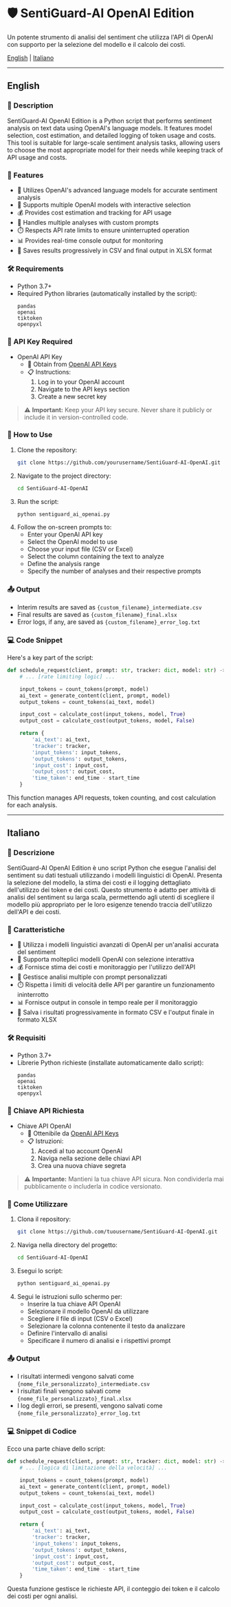 #  🛡️ SentiGuard-AI OpenAI Edition

Un potente strumento di analisi del sentiment che utilizza l'API di OpenAI con supporto per la selezione del modello e il calcolo dei costi.

[English](#english) | [Italiano](#italiano)

---

## English

### 📝 Description
SentiGuard-AI OpenAI Edition is a Python script that performs sentiment analysis on text data using OpenAI's language models. It features model selection, cost estimation, and detailed logging of token usage and costs. This tool is suitable for large-scale sentiment analysis tasks, allowing users to choose the most appropriate model for their needs while keeping track of API usage and costs.

### 🌟 Features
- 🧠 Utilizes OpenAI's advanced language models for accurate sentiment analysis
- 🔢 Supports multiple OpenAI models with interactive selection
- 💰 Provides cost estimation and tracking for API usage
- 🔄 Handles multiple analyses with custom prompts
- ⏱️ Respects API rate limits to ensure uninterrupted operation
- 📊 Provides real-time console output for monitoring
- 💾 Saves results progressively in CSV and final output in XLSX format

### 🛠️ Requirements
- Python 3.7+
- Required Python libraries (automatically installed by the script):
  ```
  pandas
  openai
  tiktoken
  openpyxl
  ```

### 🔑 API Key Required
- OpenAI API Key
  - 🔗 Obtain from [OpenAI API Keys](https://platform.openai.com/api-keys)
  - 📋 Instructions:
    1. Log in to your OpenAI account
    2. Navigate to the API keys section
    3. Create a new secret key

> ⚠️ **Important:** Keep your API key secure. Never share it publicly or include it in version-controlled code.

### 🚀 How to Use
1. Clone the repository:
   ```bash
   git clone https://github.com/yourusername/SentiGuard-AI-OpenAI.git
   ```
2. Navigate to the project directory:
   ```bash
   cd SentiGuard-AI-OpenAI
   ```
3. Run the script:
   ```bash
   python sentiguard_ai_openai.py
   ```
4. Follow the on-screen prompts to:
   - Enter your OpenAI API key
   - Select the OpenAI model to use
   - Choose your input file (CSV or Excel)
   - Select the column containing the text to analyze
   - Define the analysis range
   - Specify the number of analyses and their respective prompts

### 📤 Output
- Interim results are saved as `{custom_filename}_intermediate.csv`
- Final results are saved as `{custom_filename}_final.xlsx`
- Error logs, if any, are saved as `{custom_filename}_error_log.txt`

### 💻 Code Snippet
Here's a key part of the script:

```python
def schedule_request(client, prompt: str, tracker: dict, model: str) -> dict:
    # ... [rate limiting logic] ...

    input_tokens = count_tokens(prompt, model)
    ai_text = generate_content(client, prompt, model)
    output_tokens = count_tokens(ai_text, model)

    input_cost = calculate_cost(input_tokens, model, True)
    output_cost = calculate_cost(output_tokens, model, False)

    return {
        'ai_text': ai_text,
        'tracker': tracker,
        'input_tokens': input_tokens,
        'output_tokens': output_tokens,
        'input_cost': input_cost,
        'output_cost': output_cost,
        'time_taken': end_time - start_time
    }
```

This function manages API requests, token counting, and cost calculation for each analysis.

---

## Italiano

### 📝 Descrizione
SentiGuard-AI OpenAI Edition è uno script Python che esegue l'analisi del sentiment su dati testuali utilizzando i modelli linguistici di OpenAI. Presenta la selezione del modello, la stima dei costi e il logging dettagliato dell'utilizzo dei token e dei costi. Questo strumento è adatto per attività di analisi del sentiment su larga scala, permettendo agli utenti di scegliere il modello più appropriato per le loro esigenze tenendo traccia dell'utilizzo dell'API e dei costi.

### 🌟 Caratteristiche
- 🧠 Utilizza i modelli linguistici avanzati di OpenAI per un'analisi accurata del sentiment
- 🔢 Supporta molteplici modelli OpenAI con selezione interattiva
- 💰 Fornisce stima dei costi e monitoraggio per l'utilizzo dell'API
- 🔄 Gestisce analisi multiple con prompt personalizzati
- ⏱️ Rispetta i limiti di velocità delle API per garantire un funzionamento ininterrotto
- 📊 Fornisce output in console in tempo reale per il monitoraggio
- 💾 Salva i risultati progressivamente in formato CSV e l'output finale in formato XLSX

### 🛠️ Requisiti
- Python 3.7+
- Librerie Python richieste (installate automaticamente dallo script):
  ```
  pandas
  openai
  tiktoken
  openpyxl
  ```

### 🔑 Chiave API Richiesta
- Chiave API OpenAI
  - 🔗 Ottenibile da [OpenAI API Keys](https://platform.openai.com/api-keys)
  - 📋 Istruzioni:
    1. Accedi al tuo account OpenAI
    2. Naviga nella sezione delle chiavi API
    3. Crea una nuova chiave segreta

> ⚠️ **Importante:** Mantieni la tua chiave API sicura. Non condividerla mai pubblicamente o includerla in codice versionato.

### 🚀 Come Utilizzare
1. Clona il repository:
   ```bash
   git clone https://github.com/tuousername/SentiGuard-AI-OpenAI.git
   ```
2. Naviga nella directory del progetto:
   ```bash
   cd SentiGuard-AI-OpenAI
   ```
3. Esegui lo script:
   ```bash
   python sentiguard_ai_openai.py
   ```
4. Segui le istruzioni sullo schermo per:
   - Inserire la tua chiave API OpenAI
   - Selezionare il modello OpenAI da utilizzare
   - Scegliere il file di input (CSV o Excel)
   - Selezionare la colonna contenente il testo da analizzare
   - Definire l'intervallo di analisi
   - Specificare il numero di analisi e i rispettivi prompt

### 📤 Output
- I risultati intermedi vengono salvati come `{nome_file_personalizzato}_intermediate.csv`
- I risultati finali vengono salvati come `{nome_file_personalizzato}_final.xlsx`
- I log degli errori, se presenti, vengono salvati come `{nome_file_personalizzato}_error_log.txt`

### 💻 Snippet di Codice
Ecco una parte chiave dello script:

```python
def schedule_request(client, prompt: str, tracker: dict, model: str) -> dict:
    # ... [logica di limitazione della velocità] ...

    input_tokens = count_tokens(prompt, model)
    ai_text = generate_content(client, prompt, model)
    output_tokens = count_tokens(ai_text, model)

    input_cost = calculate_cost(input_tokens, model, True)
    output_cost = calculate_cost(output_tokens, model, False)

    return {
        'ai_text': ai_text,
        'tracker': tracker,
        'input_tokens': input_tokens,
        'output_tokens': output_tokens,
        'input_cost': input_cost,
        'output_cost': output_cost,
        'time_taken': end_time - start_time
    }
```

Questa funzione gestisce le richieste API, il conteggio dei token e il calcolo dei costi per ogni analisi.
